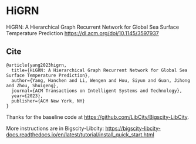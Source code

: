 # HiGRN
HiGRN: A Hierarchical Graph Recurrent Network for Global Sea Surface Temperature Prediction 
https://dl.acm.org/doi/10.1145/3597937



## Cite

```
@article{yang2023higrn,
  title={HiGRN: A Hierarchical Graph Recurrent Network for Global Sea Surface Temperature Prediction},
  author={Yang, Hanchen and Li, Wengen and Hou, Siyun and Guan, Jihong and Zhou, Shuigeng},
  journal={ACM Transactions on Intelligent Systems and Technology},
  year={2023},
  publisher={ACM New York, NY}
}
```


Thanks for the baseline code at https://github.com/LibCity/Bigscity-LibCity.

More instructions are in Bigscity-Libcity: 
https://bigscity-libcity-docs.readthedocs.io/en/latest/tutorial/install_quick_start.html

